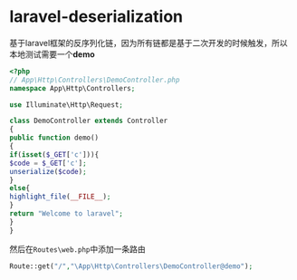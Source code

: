 # laravel-deserialization
基于laravel框架的反序列化链，因为所有链都是基于二次开发的时候触发，所以本地测试需要一个**demo**

```PHP
<?php
// App\Http\Controllers\DemoController.php
namespace App\Http\Controllers;

use Illuminate\Http\Request;

class DemoController extends Controller
{
public function demo()
{
if(isset($_GET['c'])){
$code = $_GET['c'];
unserialize($code);
}
else{
highlight_file(__FILE__);
}
return "Welcome to laravel";
}
}
```

然后在`Routes\web.php`中添加一条路由

```php
Route::get("/","\App\Http\Controllers\DemoController@demo");
```


